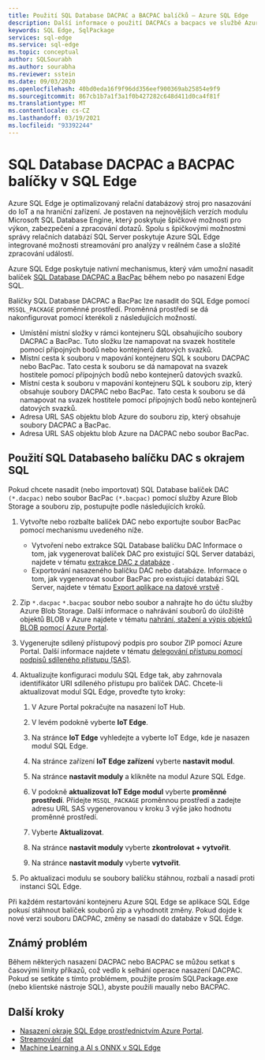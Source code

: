 ```yaml
---
title: Použití SQL Database DACPAC a BACPAC balíčků – Azure SQL Edge
description: Další informace o použití DACPACs a bacpacs ve službě Azure SQL Edge
keywords: SQL Edge, SqlPackage
services: sql-edge
ms.service: sql-edge
ms.topic: conceptual
author: SQLSourabh
ms.author: sourabha
ms.reviewer: sstein
ms.date: 09/03/2020
ms.openlocfilehash: 40bd0eda16f9f96dd356eef900369ab25854e9f9
ms.sourcegitcommit: 867cb1b7a1f3a1f0b427282c648d411d0ca4f81f
ms.translationtype: MT
ms.contentlocale: cs-CZ
ms.lasthandoff: 03/19/2021
ms.locfileid: "93392244"
---
```

# <a name="sql-database-dacpac-and-bacpac-packages-in-sql-edge"></a>SQL Database DACPAC a BACPAC balíčky v SQL Edge

Azure SQL Edge je optimalizovaný relační databázový stroj pro nasazování do IoT a na hraniční zařízení. Je postaven na nejnovějších verzích modulu Microsoft SQL Database Engine, který poskytuje špičkové možnosti pro výkon, zabezpečení a zpracování dotazů. Spolu s špičkovými možnostmi správy relačních databází SQL Server poskytuje Azure SQL Edge integrované možnosti streamování pro analýzy v reálném čase a složité zpracování událostí.

Azure SQL Edge poskytuje nativní mechanismus, který vám umožní nasadit balíček [SQL Database DACPAC a BacPac](/sql/relational-databases/data-tier-applications/data-tier-applications) během nebo po nasazení Edge SQL.

Balíčky SQL Database DACPAC a BacPac lze nasadit do SQL Edge pomocí `MSSQL_PACKAGE` proměnné prostředí. Proměnná prostředí se dá nakonfigurovat pomocí kterékoli z následujících možností.  
- Umístění místní složky v rámci kontejneru SQL obsahujícího soubory DACPAC a BacPac. Tuto složku lze namapovat na svazek hostitele pomocí přípojných bodů nebo kontejnerů datových svazků. 
- Místní cesta k souboru v mapování kontejneru SQL k souboru DACPAC nebo BacPac. Tato cesta k souboru se dá namapovat na svazek hostitele pomocí přípojných bodů nebo kontejnerů datových svazků. 
- Místní cesta k souboru v mapování kontejneru SQL k souboru zip, který obsahuje soubory DACPAC nebo BacPac. Tato cesta k souboru se dá namapovat na svazek hostitele pomocí přípojných bodů nebo kontejnerů datových svazků. 
- Adresa URL SAS objektu blob Azure do souboru zip, který obsahuje soubory DACPAC a BacPac.
- Adresa URL SAS objektu blob Azure na DACPAC nebo soubor BacPac. 

## <a name="use-a-sql-database-dac-package-with-sql-edge"></a>Použití SQL Databaseho balíčku DAC s okrajem SQL

Pokud chcete nasadit (nebo importovat) SQL Database balíček DAC `(*.dacpac)` nebo soubor BacPac `(*.bacpac)` pomocí služby Azure Blob Storage a souboru zip, postupujte podle následujících kroků. 

1. Vytvořte nebo rozbalte balíček DAC nebo exportujte soubor BacPac pomocí mechanismu uvedeného níže. 
    - Vytvoření nebo extrakce SQL Database balíčku DAC Informace o tom, jak vygenerovat balíček DAC pro existující SQL Server databázi, najdete v tématu [extrakce DAC z databáze](/sql/relational-databases/data-tier-applications/extract-a-dac-from-a-database/) .
    - Exportování nasazeného balíčku DAC nebo databáze. Informace o tom, jak vygenerovat soubor BacPac pro existující databázi SQL Server, najdete v tématu [Export aplikace na datové vrstvě](/sql/relational-databases/data-tier-applications/export-a-data-tier-application/) .

2. Zip `*.dacpac` `*.bacpac` soubor nebo soubor a nahrajte ho do účtu služby Azure Blob Storage. Další informace o nahrávání souborů do úložiště objektů BLOB v Azure najdete v tématu [nahrání, stažení a výpis objektů BLOB pomocí Azure Portal](../storage/blobs/storage-quickstart-blobs-portal.md).

3. Vygenerujte sdílený přístupový podpis pro soubor ZIP pomocí Azure Portal. Další informace najdete v tématu [delegování přístupu pomocí podpisů sdíleného přístupu (SAS)](../storage/common/storage-sas-overview.md).

4. Aktualizujte konfiguraci modulu SQL Edge tak, aby zahrnovala identifikátor URI sdíleného přístupu pro balíček DAC. Chcete-li aktualizovat modul SQL Edge, proveďte tyto kroky:

    1. V Azure Portal pokračujte na nasazení IoT Hub.

    2. V levém podokně vyberte **IoT Edge**.

    3. Na stránce **IoT Edge** vyhledejte a vyberte IoT Edge, kde je nasazen modul SQL Edge.

    4. Na stránce zařízení **IoT Edge zařízení** vyberte **nastavit modul**.

    5. Na stránce **nastavit moduly** a klikněte na modul Azure SQL Edge.

    6. V podokně **aktualizovat IoT Edge modul** vyberte **proměnné prostředí**. Přidejte `MSSQL_PACKAGE` proměnnou prostředí a zadejte adresu URL SAS vygenerovanou v kroku 3 výše jako hodnotu proměnné prostředí. 

    7. Vyberte **Aktualizovat**.

    8. Na stránce **nastavit moduly** vyberte **zkontrolovat + vytvořit**.

    9. Na stránce **nastavit moduly** vyberte **vytvořit**.

5. Po aktualizaci modulu se soubory balíčku stáhnou, rozbalí a nasadí proti instanci SQL Edge.

Při každém restartování kontejneru Azure SQL Edge se aplikace SQL Edge pokusí stáhnout balíček souborů zip a vyhodnotit změny. Pokud dojde k nové verzi souboru DACPAC, změny se nasadí do databáze v SQL Edge.

## <a name="known-issue"></a>Známý problém

Během některých nasazení DACPAC nebo BACPAC se můžou setkat s časovými limity příkazů, což vedlo k selhání operace nasazení DACPAC. Pokud se setkáte s tímto problémem, použijte prosím SQLPackage.exe (nebo klientské nástroje SQL), abyste použili maually nebo BACPAC. 

## <a name="next-steps"></a>Další kroky

- [Nasazení okraje SQL Edge prostřednictvím Azure Portal](deploy-portal.md).
- [Streamování dat](stream-data.md)
- [Machine Learning a AI s ONNX v SQL Edge](onnx-overview.md)